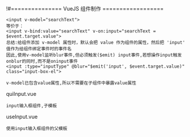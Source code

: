 !#=============== VueJS 组件制作 ==================

	<input v-model="searchText">
    等价于：
    <input v-bind:value="searchText" v-on:input="searchText = $event.target.value">
    总结:给组件添加 v-model 属性时，默认会把 value 作为组件的属性，然后把 'input' 值作为给组件绑定事件时的事件名
    因此,使用v-model监听blur事件,但必须触发($emit) input事件,若想操作input触发onblur的同时,而不是oninput事件
	<input :type="inputType" @blur="$emit('input', $event.target.value)" class="input-box-el">

    v-model已包含value属性,所以不需要在子组件中暴露value属性  
	


quiInput.vue  
    
    input输入框组件,子模板


useInput.vue  

    使用input输入框组件的父模板
